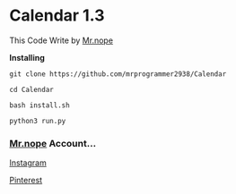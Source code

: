 # Calendar 1.3

This Code Write by [Mr.nope](https://github.com/mrprogrammer2938)

**Installing**
```
git clone https://github.com/mrprogrammer2938/Calendar

cd Calendar

bash install.sh

python3 run.py
```


### [Mr.nope](https://github.com/mrprogrammer2938) Account...

[Instagram](https://instagram.com/programmer2938)

[Pinterest](https://www.pinterest.com/mrprogrammer2938)
